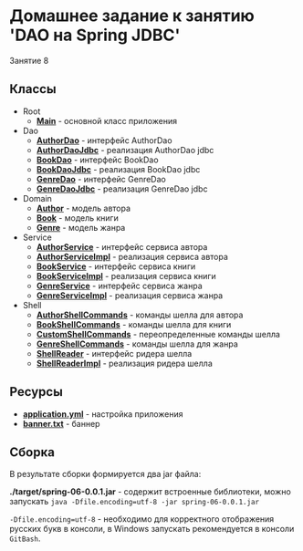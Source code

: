 # Домашнее задание к занятию 'DAO на Spring JDBC'

Занятие 8

## Классы

* Root
    * **[Main](src/main/java/ru/otus/spring/parfenov/project/Main.java)** - основной класс приложения
* Dao
    * **[AuthorDao](src/main/java/ru/otus/spring/parfenov/project/repositories/AuthorRepository.java)** - интерфейс AuthorDao
    * **[AuthorDaoJdbc](src/main/java/ru/otus/spring/parfenov/project/repositories/AuthorRepositoryJpa.java)** - реализация AuthorDao jdbc 
    * **[BookDao](src/main/java/ru/otus/spring/parfenov/project/repositories/BookRepository.java)** - интерфейс BookDao
    * **[BookDaoJdbc](src/main/java/ru/otus/spring/parfenov/project/repositories/BookRepositoryJpa.java)** - реализация BookDao jdbc 
    * **[GenreDao](src/main/java/ru/otus/spring/parfenov/project/repositories/GenreRepository.java)** - интерфейс GenreDao
    * **[GenreDaoJdbc](src/main/java/ru/otus/spring/parfenov/project/repositories/GenreRepositoryJpa.java)** - реализация GenreDao jdbc
* Domain
    * **[Author](src/main/java/ru/otus/spring/parfenov/project/models/Author.java)** - модель автора
    * **[Book](src/main/java/ru/otus/spring/parfenov/project/models/Book.java)** - модель книги
    * **[Genre](src/main/java/ru/otus/spring/parfenov/project/models/Genre.java)** - модель жанра   
* Service
    * **[AuthorService](src/main/java/ru/otus/spring/parfenov/project/service/AuthorService.java)** - интерфейс сервиса автора
    * **[AuthorServiceImpl](src/main/java/ru/otus/spring/parfenov/project/service/AuthorServiceImpl.java)** - реализация сервиса автора
    * **[BookService](src/main/java/ru/otus/spring/parfenov/project/service/BookService.java)** - интерфейс сервиса книги
    * **[BookServiceImpl](src/main/java/ru/otus/spring/parfenov/project/service/BookServiceImpl.java)** - реализация сервиса книги
    * **[GenreService](src/main/java/ru/otus/spring/parfenov/project/service/GenreService.java)** - интерфейс сервиса жанра
    * **[GenreServiceImpl](src/main/java/ru/otus/spring/parfenov/project/service/GenreServiceImpl.java)** - реализация сервиса жанра
* Shell
    * **[AuthorShellCommands](src/main/java/ru/otus/spring/parfenov/project/shell/AuthorShellCommands.java)** - команды шелла для автора
    * **[BookShellCommands](src/main/java/ru/otus/spring/parfenov/project/shell/BookShellCommands.java)** - команды шелла для книги
    * **[CustomShellCommands](src/main/java/ru/otus/spring/parfenov/project/shell/CustomShellQuit.java)** - переопределенные команды шелла
    * **[GenreShellCommands](src/main/java/ru/otus/spring/parfenov/project/shell/GenreShellCommands.java)** - команды шелла для жанра
    * **[ShellReader](src/main/java/ru/otus/spring/parfenov/project/shell/ShellReader.java)** - интерфейс ридера шелла 
    * **[ShellReaderImpl](src/main/java/ru/otus/spring/parfenov/project/shell/ShellReaderImpl.java)** - реализация ридера шелла

## Ресурсы

* **[application.yml](src/main/resources/application.yml)** - настройка приложения
* **[banner.txt](src/main/resources/banner.txt)** - баннер

## Сборка

В результате сборки формируется два jar файла:

**./target/spring-06-0.0.1.jar** - содержит встроенные библиотеки, можно запускать
`java -Dfile.encoding=utf-8 -jar spring-06-0.0.1.jar`

`-Dfile.encoding=utf-8` - необходимо для корректного отображения русских букв в консоли, в Windows запускать рекомендуется в консоли `GitBash`. 
  
